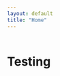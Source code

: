 ```yaml
---
layout: default
title: "Home"
---
```


<header class="header">
  <div class="overlay"></div>
</header>

  <h1>Testing</h1>
